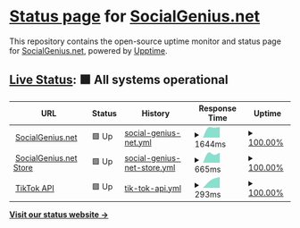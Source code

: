 # [Status page](https://status.socialgenius.net) for [SocialGenius.net](https://socialgenius.net)

This repository contains the open-source uptime monitor and status page for [SocialGenius.net](https://socialgenius.net), powered by [Upptime](https://github.com/upptime/upptime).

## [Live Status](https://status.nextpost.tech): <!--live status--> **🟩 All systems operational**

<!--start: status pages-->
<!-- This summary is generated by Upptime (https://github.com/upptime/upptime) -->
<!-- Do not edit this manually, your changes will be overwritten -->
<!-- prettier-ignore -->
| URL | Status | History | Response Time | Uptime |
| --- | ------ | ------- | ------------- | ------ |
| <img alt="" src="https://app.socialgenius.net/favicon.ico" height="13"> [SocialGenius.net](https://app.socialgenius.net) | 🟩 Up | [social-genius-net.yml](https://github.com/idammi/status/commits/HEAD/history/social-genius-net.yml) | <details><summary><img alt="Response time graph" src="./graphs/social-genius-net/response-time-week.png" height="20"> 1644ms</summary><br><a href="https://status.socialgenius.net/history/social-genius-net"><img alt="Response time 1644" src="https://img.shields.io/endpoint?url=https%3A%2F%2Fraw.githubusercontent.com%2Fidammi%2Fstatus%2FHEAD%2Fapi%2Fsocial-genius-net%2Fresponse-time.json"></a><br><a href="https://status.socialgenius.net/history/social-genius-net"><img alt="24-hour response time 1644" src="https://img.shields.io/endpoint?url=https%3A%2F%2Fraw.githubusercontent.com%2Fidammi%2Fstatus%2FHEAD%2Fapi%2Fsocial-genius-net%2Fresponse-time-day.json"></a><br><a href="https://status.socialgenius.net/history/social-genius-net"><img alt="7-day response time 1644" src="https://img.shields.io/endpoint?url=https%3A%2F%2Fraw.githubusercontent.com%2Fidammi%2Fstatus%2FHEAD%2Fapi%2Fsocial-genius-net%2Fresponse-time-week.json"></a><br><a href="https://status.socialgenius.net/history/social-genius-net"><img alt="30-day response time 1644" src="https://img.shields.io/endpoint?url=https%3A%2F%2Fraw.githubusercontent.com%2Fidammi%2Fstatus%2FHEAD%2Fapi%2Fsocial-genius-net%2Fresponse-time-month.json"></a><br><a href="https://status.socialgenius.net/history/social-genius-net"><img alt="1-year response time 1644" src="https://img.shields.io/endpoint?url=https%3A%2F%2Fraw.githubusercontent.com%2Fidammi%2Fstatus%2FHEAD%2Fapi%2Fsocial-genius-net%2Fresponse-time-year.json"></a></details> | <details><summary><a href="https://status.socialgenius.net/history/social-genius-net">100.00%</a></summary><a href="https://status.socialgenius.net/history/social-genius-net"><img alt="All-time uptime 100.00%" src="https://img.shields.io/endpoint?url=https%3A%2F%2Fraw.githubusercontent.com%2Fidammi%2Fstatus%2FHEAD%2Fapi%2Fsocial-genius-net%2Fuptime.json"></a><br><a href="https://status.socialgenius.net/history/social-genius-net"><img alt="24-hour uptime 100.00%" src="https://img.shields.io/endpoint?url=https%3A%2F%2Fraw.githubusercontent.com%2Fidammi%2Fstatus%2FHEAD%2Fapi%2Fsocial-genius-net%2Fuptime-day.json"></a><br><a href="https://status.socialgenius.net/history/social-genius-net"><img alt="7-day uptime 100.00%" src="https://img.shields.io/endpoint?url=https%3A%2F%2Fraw.githubusercontent.com%2Fidammi%2Fstatus%2FHEAD%2Fapi%2Fsocial-genius-net%2Fuptime-week.json"></a><br><a href="https://status.socialgenius.net/history/social-genius-net"><img alt="30-day uptime 100.00%" src="https://img.shields.io/endpoint?url=https%3A%2F%2Fraw.githubusercontent.com%2Fidammi%2Fstatus%2FHEAD%2Fapi%2Fsocial-genius-net%2Fuptime-month.json"></a><br><a href="https://status.socialgenius.net/history/social-genius-net"><img alt="1-year uptime 100.00%" src="https://img.shields.io/endpoint?url=https%3A%2F%2Fraw.githubusercontent.com%2Fidammi%2Fstatus%2FHEAD%2Fapi%2Fsocial-genius-net%2Fuptime-year.json"></a></details>
| <img alt="" src="https://store.socialgenius.net/wp-content/uploads/2021/02/cropped-favicon-192x192.png" height="13"> [SocialGenius.net Store](https://store.socialgenius.net) | 🟩 Up | [social-genius-net-store.yml](https://github.com/idammi/status/commits/HEAD/history/social-genius-net-store.yml) | <details><summary><img alt="Response time graph" src="./graphs/social-genius-net-store/response-time-week.png" height="20"> 665ms</summary><br><a href="https://status.socialgenius.net/history/social-genius-net-store"><img alt="Response time 665" src="https://img.shields.io/endpoint?url=https%3A%2F%2Fraw.githubusercontent.com%2Fidammi%2Fstatus%2FHEAD%2Fapi%2Fsocial-genius-net-store%2Fresponse-time.json"></a><br><a href="https://status.socialgenius.net/history/social-genius-net-store"><img alt="24-hour response time 665" src="https://img.shields.io/endpoint?url=https%3A%2F%2Fraw.githubusercontent.com%2Fidammi%2Fstatus%2FHEAD%2Fapi%2Fsocial-genius-net-store%2Fresponse-time-day.json"></a><br><a href="https://status.socialgenius.net/history/social-genius-net-store"><img alt="7-day response time 665" src="https://img.shields.io/endpoint?url=https%3A%2F%2Fraw.githubusercontent.com%2Fidammi%2Fstatus%2FHEAD%2Fapi%2Fsocial-genius-net-store%2Fresponse-time-week.json"></a><br><a href="https://status.socialgenius.net/history/social-genius-net-store"><img alt="30-day response time 665" src="https://img.shields.io/endpoint?url=https%3A%2F%2Fraw.githubusercontent.com%2Fidammi%2Fstatus%2FHEAD%2Fapi%2Fsocial-genius-net-store%2Fresponse-time-month.json"></a><br><a href="https://status.socialgenius.net/history/social-genius-net-store"><img alt="1-year response time 665" src="https://img.shields.io/endpoint?url=https%3A%2F%2Fraw.githubusercontent.com%2Fidammi%2Fstatus%2FHEAD%2Fapi%2Fsocial-genius-net-store%2Fresponse-time-year.json"></a></details> | <details><summary><a href="https://status.socialgenius.net/history/social-genius-net-store">100.00%</a></summary><a href="https://status.socialgenius.net/history/social-genius-net-store"><img alt="All-time uptime 100.00%" src="https://img.shields.io/endpoint?url=https%3A%2F%2Fraw.githubusercontent.com%2Fidammi%2Fstatus%2FHEAD%2Fapi%2Fsocial-genius-net-store%2Fuptime.json"></a><br><a href="https://status.socialgenius.net/history/social-genius-net-store"><img alt="24-hour uptime 100.00%" src="https://img.shields.io/endpoint?url=https%3A%2F%2Fraw.githubusercontent.com%2Fidammi%2Fstatus%2FHEAD%2Fapi%2Fsocial-genius-net-store%2Fuptime-day.json"></a><br><a href="https://status.socialgenius.net/history/social-genius-net-store"><img alt="7-day uptime 100.00%" src="https://img.shields.io/endpoint?url=https%3A%2F%2Fraw.githubusercontent.com%2Fidammi%2Fstatus%2FHEAD%2Fapi%2Fsocial-genius-net-store%2Fuptime-week.json"></a><br><a href="https://status.socialgenius.net/history/social-genius-net-store"><img alt="30-day uptime 100.00%" src="https://img.shields.io/endpoint?url=https%3A%2F%2Fraw.githubusercontent.com%2Fidammi%2Fstatus%2FHEAD%2Fapi%2Fsocial-genius-net-store%2Fuptime-month.json"></a><br><a href="https://status.socialgenius.net/history/social-genius-net-store"><img alt="1-year uptime 100.00%" src="https://img.shields.io/endpoint?url=https%3A%2F%2Fraw.githubusercontent.com%2Fidammi%2Fstatus%2FHEAD%2Fapi%2Fsocial-genius-net-store%2Fuptime-year.json"></a></details>
| <img alt="" src="https://app.socialgenius.net/favicon.ico?version=dark" height="13"> [TikTok API](https://api.socialgenius.net/v1/service/status) | 🟩 Up | [tik-tok-api.yml](https://github.com/idammi/status/commits/HEAD/history/tik-tok-api.yml) | <details><summary><img alt="Response time graph" src="./graphs/tik-tok-api/response-time-week.png" height="20"> 293ms</summary><br><a href="https://status.socialgenius.net/history/tik-tok-api"><img alt="Response time 293" src="https://img.shields.io/endpoint?url=https%3A%2F%2Fraw.githubusercontent.com%2Fidammi%2Fstatus%2FHEAD%2Fapi%2Ftik-tok-api%2Fresponse-time.json"></a><br><a href="https://status.socialgenius.net/history/tik-tok-api"><img alt="24-hour response time 293" src="https://img.shields.io/endpoint?url=https%3A%2F%2Fraw.githubusercontent.com%2Fidammi%2Fstatus%2FHEAD%2Fapi%2Ftik-tok-api%2Fresponse-time-day.json"></a><br><a href="https://status.socialgenius.net/history/tik-tok-api"><img alt="7-day response time 293" src="https://img.shields.io/endpoint?url=https%3A%2F%2Fraw.githubusercontent.com%2Fidammi%2Fstatus%2FHEAD%2Fapi%2Ftik-tok-api%2Fresponse-time-week.json"></a><br><a href="https://status.socialgenius.net/history/tik-tok-api"><img alt="30-day response time 293" src="https://img.shields.io/endpoint?url=https%3A%2F%2Fraw.githubusercontent.com%2Fidammi%2Fstatus%2FHEAD%2Fapi%2Ftik-tok-api%2Fresponse-time-month.json"></a><br><a href="https://status.socialgenius.net/history/tik-tok-api"><img alt="1-year response time 293" src="https://img.shields.io/endpoint?url=https%3A%2F%2Fraw.githubusercontent.com%2Fidammi%2Fstatus%2FHEAD%2Fapi%2Ftik-tok-api%2Fresponse-time-year.json"></a></details> | <details><summary><a href="https://status.socialgenius.net/history/tik-tok-api">100.00%</a></summary><a href="https://status.socialgenius.net/history/tik-tok-api"><img alt="All-time uptime 100.00%" src="https://img.shields.io/endpoint?url=https%3A%2F%2Fraw.githubusercontent.com%2Fidammi%2Fstatus%2FHEAD%2Fapi%2Ftik-tok-api%2Fuptime.json"></a><br><a href="https://status.socialgenius.net/history/tik-tok-api"><img alt="24-hour uptime 100.00%" src="https://img.shields.io/endpoint?url=https%3A%2F%2Fraw.githubusercontent.com%2Fidammi%2Fstatus%2FHEAD%2Fapi%2Ftik-tok-api%2Fuptime-day.json"></a><br><a href="https://status.socialgenius.net/history/tik-tok-api"><img alt="7-day uptime 100.00%" src="https://img.shields.io/endpoint?url=https%3A%2F%2Fraw.githubusercontent.com%2Fidammi%2Fstatus%2FHEAD%2Fapi%2Ftik-tok-api%2Fuptime-week.json"></a><br><a href="https://status.socialgenius.net/history/tik-tok-api"><img alt="30-day uptime 100.00%" src="https://img.shields.io/endpoint?url=https%3A%2F%2Fraw.githubusercontent.com%2Fidammi%2Fstatus%2FHEAD%2Fapi%2Ftik-tok-api%2Fuptime-month.json"></a><br><a href="https://status.socialgenius.net/history/tik-tok-api"><img alt="1-year uptime 100.00%" src="https://img.shields.io/endpoint?url=https%3A%2F%2Fraw.githubusercontent.com%2Fidammi%2Fstatus%2FHEAD%2Fapi%2Ftik-tok-api%2Fuptime-year.json"></a></details>

<!--end: status pages-->

[**Visit our status website →**](https://status.socialgenius.net)
